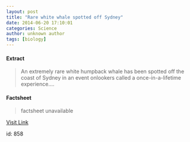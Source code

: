 ```yaml
---
layout: post
title: "Rare white whale spotted off Sydney"
date: 2014-06-20 17:10:01
categories: Science
author: unknown author
tags: [biology]
---
```



#### Extract
>An extremely rare white humpback whale has been spotted off the coast of Sydney in an event onlookers called a once-in-a-lifetime experience....

#### Factsheet
>factsheet unavailable

[Visit Link](http://phys.org/news322488025.html)

id:     858
